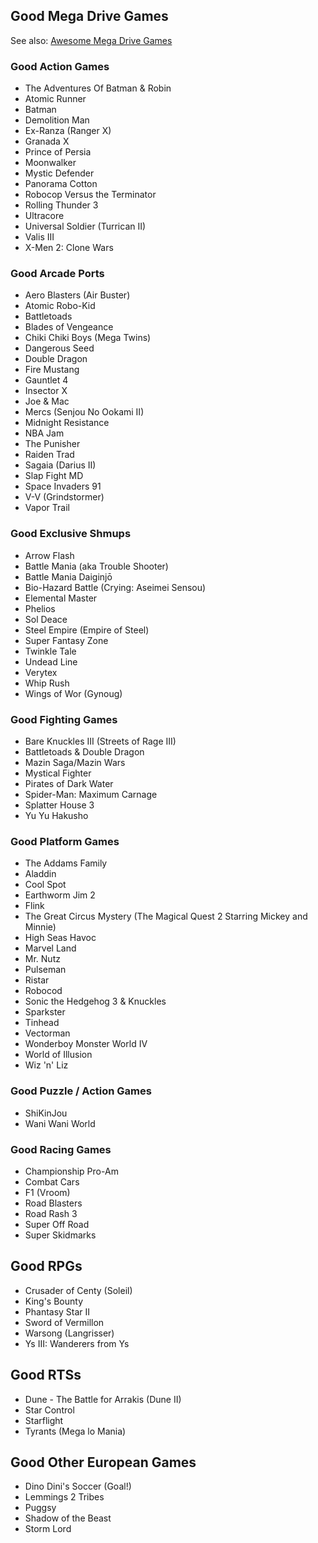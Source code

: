 ## Good Mega Drive Games

See also: [Awesome Mega Drive Games](./README.md#awesome-mega-drive-games)


### Good Action Games

- The Adventures Of Batman & Robin
- Atomic Runner
- Batman
- Demolition Man
- Ex-Ranza (Ranger X)
- Granada X
- Prince of Persia
- Moonwalker
- Mystic Defender
- Panorama Cotton
- Robocop Versus the Terminator
- Rolling Thunder 3
- Ultracore
- Universal Soldier (Turrican II)
- Valis III
- X-Men 2: Clone Wars

### Good Arcade Ports

- Aero Blasters (Air Buster)
- Atomic Robo-Kid
- Battletoads
- Blades of Vengeance
- Chiki Chiki Boys (Mega Twins)
- Dangerous Seed
- Double Dragon
- Fire Mustang
- Gauntlet 4
- Insector X
- Joe & Mac
- Mercs (Senjou No Ookami II)
- Midnight Resistance
- NBA Jam
- The Punisher
- Raiden Trad
- Sagaia (Darius II)
- Slap Fight MD
- Space Invaders 91
- V-V (Grindstormer)
- Vapor Trail

### Good Exclusive Shmups

- Arrow Flash
- Battle Mania (aka Trouble Shooter)
- Battle Mania Daiginjō
- Bio-Hazard Battle (Crying: Aseimei Sensou)
- Elemental Master
- Phelios
- Sol Deace
- Steel Empire (Empire of Steel)
- Super Fantasy Zone
- Twinkle Tale
- Undead Line
- Verytex
- Whip Rush
- Wings of Wor (Gynoug)

### Good Fighting Games

- Bare Knuckles III (Streets of Rage III)
- Battletoads & Double Dragon
- Mazin Saga/Mazin Wars
- Mystical Fighter
- Pirates of Dark Water
- Spider-Man: Maximum Carnage
- Splatter House 3
- Yu Yu Hakusho

### Good Platform Games

- The Addams Family
- Aladdin
- Cool Spot
- Earthworm Jim 2
- Flink
- The Great Circus Mystery (The Magical Quest 2 Starring Mickey and Minnie)
- High Seas Havoc
- Marvel Land
- Mr. Nutz
- Pulseman
- Ristar
- Robocod
- Sonic the Hedgehog 3 & Knuckles
- Sparkster
- Tinhead
- Vectorman
- Wonderboy Monster World IV
- World of Illusion
- Wiz 'n' Liz

### Good Puzzle / Action Games

- ShiKinJou
- Wani Wani World

### Good Racing Games

- Championship Pro-Am
- Combat Cars
- F1 (Vroom)
- Road Blasters
- Road Rash 3
- Super Off Road
- Super Skidmarks

## Good RPGs

- Crusader of Centy (Soleil)
- King's Bounty
- Phantasy Star II
- Sword of Vermillon
- Warsong (Langrisser)
- Ys III: Wanderers from Ys

## Good RTSs

- Dune - The Battle for Arrakis (Dune II)
- Star Control
- Starflight
- Tyrants (Mega lo Mania)

## Good Other European Games

- Dino Dini's Soccer (Goal!)
- Lemmings 2 Tribes
- Puggsy
- Shadow of the Beast
- Storm Lord

